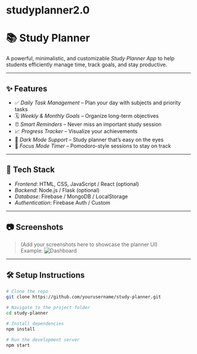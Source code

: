 # studyplanner2.0
# 📚 Study Planner

A powerful, minimalistic, and customizable *Study Planner App* to help students efficiently manage time, track goals, and stay productive.

---

## ✨ Features

- ✅ *Daily Task Management* – Plan your day with subjects and priority tasks  
- 🗓 *Weekly & Monthly Goals* – Organize long-term objectives  
- ⏰ *Smart Reminders* – Never miss an important study session  
- 📈 *Progress Tracker* – Visualize your achievements  
- 🌙 *Dark Mode Support* – Study planner that’s easy on the eyes  
- 🧠 *Focus Mode Timer* – Pomodoro-style sessions to stay on track  

---

## 🚀 Tech Stack

- *Frontend*: HTML, CSS, JavaScript / React (optional)  
- *Backend*: Node.js / Flask (optional)  
- *Database*: Firebase / MongoDB / LocalStorage  
- *Authentication*: Firebase Auth / Custom  

---

## 📷 Screenshots

> (Add your screenshots here to showcase the planner UI)  
Example:
![Dashboard](https://your-image-link.com/dashboard.png)

---

## 🛠 Setup Instructions

```bash
# Clone the repo
git clone https://github.com/yourusername/study-planner.git

# Navigate to the project folder
cd study-planner

# Install dependencies
npm install

# Run the development server
npm start
